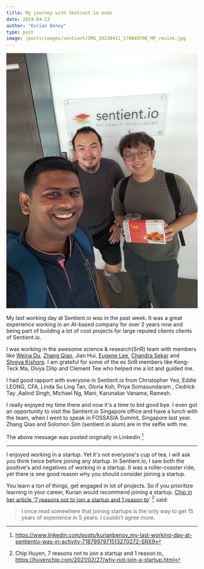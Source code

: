 ```yaml
---
title: My journey with Sentient.io ends
date: 2024-04-23
author: "Kurian Benoy"
type: post
image: /posts/images/sentient/IMG_20230411_170049706_MP_resize.jpg
---
```


![Selfie in front of Singapore sentient.io office with Zhang Qiao and Solomon Sim](/posts/images/sentient/IMG_20230411_170049706_MP_resize.jpg)

My last working day at Sentient.io was in the past week. It was a great experience working in an AI-based company for over 2 years now  and being part of building a lot of cool projects for large reputed clients clients of Sentient.io. 

I was working in the awesome science & research(SnR) team with members like [Weina Du](https://www.linkedin.com/in/weinadu/), [Zhang Qiao](https://www.linkedin.com/in/zqthedesigner/), Jian Hui, [Eugene Lee](https://www.linkedin.com/in/eugene-lee-7284315/), [Chandra Sekar](https://www.linkedin.com/in/chandrasekar01/) and [Shreya Kishore](https://www.linkedin.com/in/shreya-kishore-624a17190/). I am grateful for some of the ex SnR members like Keng-Teck Ma, Divya Dilip and Clement Tee who helped me a lot and guided me.

I had good rapport with everyone in Sentient.io from Christopher Yeo, Eddie LEONG, CFA, Linda Su Ling Tan, Gloria Koh, Priya Somasundaram , Cedrick Tay ,Aalind Singh, Michael Ng, Mani, Karunakar Vanama, Ramesh.

I really enjoyed my time there and now it's a time to bid good bye. I even got an opportunity to visit the Sentient.io Singapore office and have a lunch with the team, when I went to speak in FOSSASIA Summit, Singapore last year. Zhang Qiao and Solomon Sim (sentient.io alum) are in the selfie with me.

The above message was posted originally in Linkedin [^2]

---

I enjoyed working in a startup. Yet it's not everyone's cup of tea, I will ask you think twice before joining any startup. In Sentient.io, I saw both the positive's and negatives of working in a startup. It was a roller-coaster ride, yet there is one good reason why you should consider joining a startup.

You learn a ton of things, get engaged in lot of projects. So if you prioritize learning in your career, Kurian would recommend joining a startup. [Chip in her article '7 reasons not to join a startup and 1 reason to](https://huyenchip.com/2021/02/27/why-not-join-a-startup.html)' [^1] said:

> I once read somewhere that joining startups is the only way to get 15 years of experience in 5 years. I couldn’t agree more.

[^1]: Chip Huyen, 7 reasons not to join a startup and 1 reason to, https://huyenchip.com/2021/02/27/why-not-join-a-startup.html
[^2]: https://www.linkedin.com/posts/kurianbenoy_my-last-working-day-at-sentientio-was-in-activity-7187997971513270272-SRX9
